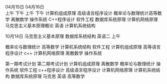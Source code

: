 04月15日			 04月16日			
上午		下午		 上午		下午
计算机组成原理	高级语言程序设计 概率论与数理统计高等数学
离散数学	操作系统	 C++程序设计	 软件工程
		数据库系统原理			 计算机网络原理
马克思主义基本原理概论	英语	计算机系统结构

10月14日
马克思主义基本原理	数据库系统结构	英语二
上午

概率论与数理统计	高等数学		计算机系统结构	软件工程
计算机组成原理		高等语言程序设计	c++		计算机网络原理
离散数学		操作系统		

第一期考试计划		第二期考试计划
计算机组成原理		离散数学
概率论与数理统计	操作系统
软件工程		c++程序设计
高级语言程序设计	计算机网络原理
计算机系统结构		数据库系统原理
马克思
英语
高等数学
